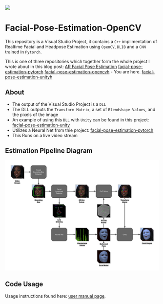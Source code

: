 ![](examples/unity_example.gif)
# Facial-Pose-Estimation-OpenCV

This repository is a Visual Studio Project, it contains a `C++` implimentation of Realtime Facial and Headpose Estimation using `OpenCV`, `DLIB` and a `CNN` trained in `Pytorch`.

This is one of three repositories which together form the whole project I wrote about in this blog post: [AR Facial Pose Estimation](http://neuralvfx.com/augmented-reality/ar-facial-pose-estimation/)
[facial-pose-estimation-pytorch](https://github.com/NeuralVFX/facial-pose-estimation-pytorch)
[facial-pose-estimation-opencvh](https://github.com/NeuralVFX/facial-pose-estimation-opencv) - You are here.
[facial-pose-estimation-unityh](https://github.com/NeuralVFX/facial-pose-estimation-unity)



## About
- The output of the Visual Studio Project is a `DLL`
- The DLL outputs the `Transform Matrix`, a set of `Blendshape Values`, and the pixels of the image
- An example of using this `DLL` with `Unity` can be found in this project: [facial-pose-estimation-unity](https://github.com/NeuralVFX/facial-pose-estimation-unity)
- Utilizes a Neural Net from thie project: [facial-pose-estimation-pytorch](https://github.com/NeuralVFX/facial-pose-estimation-pytorch)
- This Runs on a live video stream

## Estimation Pipeline Diagram
![](examples/pipeline_b.png)

## Code Usage
Usage instructions found here: [user manual page](USAGE.md).




